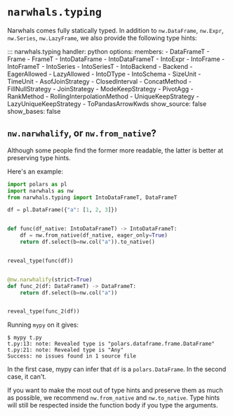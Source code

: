 # `narwhals.typing`

Narwhals comes fully statically typed. In addition to `nw.DataFrame`, `nw.Expr`,
`nw.Series`, `nw.LazyFrame`, we also provide the following type hints:

::: narwhals.typing
    handler: python
    options:
      members:
        - DataFrameT
        - Frame
        - FrameT
        - IntoDataFrame
        - IntoDataFrameT
        - IntoExpr
        - IntoFrame
        - IntoFrameT
        - IntoSeries
        - IntoSeriesT
        - IntoBackend
        - Backend
        - EagerAllowed
        - LazyAllowed
        - IntoDType
        - IntoSchema
        - SizeUnit
        - TimeUnit
        - AsofJoinStrategy
        - ClosedInterval
        - ConcatMethod
        - FillNullStrategy
        - JoinStrategy
        - ModeKeepStrategy
        - PivotAgg
        - RankMethod
        - RollingInterpolationMethod
        - UniqueKeepStrategy
        - LazyUniqueKeepStrategy
        - ToPandasArrowKwds
      show_source: false
      show_bases: false

## `nw.narwhalify`, or `nw.from_native`?

Although some people find the former more readable, the latter is better at preserving type hints.

Here's an example:
```python
import polars as pl
import narwhals as nw
from narwhals.typing import IntoDataFrameT, DataFrameT

df = pl.DataFrame({"a": [1, 2, 3]})


def func(df_native: IntoDataFrameT) -> IntoDataFrameT:
    df = nw.from_native(df_native, eager_only=True)
    return df.select(b=nw.col("a")).to_native()


reveal_type(func(df))


@nw.narwhalify(strict=True)
def func_2(df: DataFrameT) -> DataFrameT:
    return df.select(b=nw.col("a"))


reveal_type(func_2(df))
```

Running `mypy` on it gives:
```console
$ mypy t.py 
t.py:13: note: Revealed type is "polars.dataframe.frame.DataFrame"
t.py:21: note: Revealed type is "Any"
Success: no issues found in 1 source file
```

In the first case, mypy can infer that `df` is a `polars.DataFrame`. In the second case, it can't.

If you want to make the most out of type hints and preserve them as much as possible, we recommend
`nw.from_native` and `nw.to_native`. Type hints will still be respected
inside the function body if you type the arguments.
